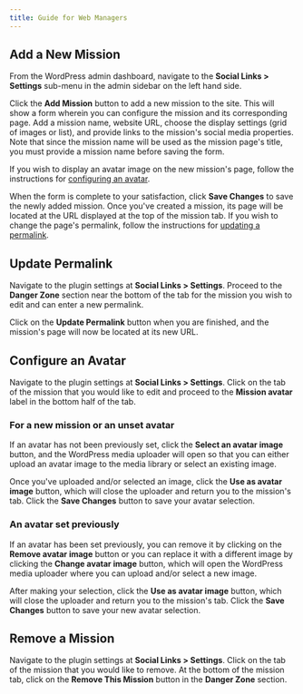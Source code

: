 ```yaml
---
title: Guide for Web Managers
---
```


## Add a New Mission

From the WordPress admin dashboard, navigate to the **Social Links > Settings** sub-menu in the admin sidebar on the left hand side.

Click the **Add Mission** button to add a new mission to the site. This will show a form wherein you can configure the mission and its corresponding page. Add a mission name, website URL, choose the display settings (grid of images or list), and provide links to the mission's social media properties. Note that since the mission name will be used as the mission page's title, you must provide a mission name before saving the form.

If you wish to display an avatar image on the new mission's page, follow the instructions for [configuring an avatar](#configure-an-avatar).

When the form is complete to your satisfaction, click **Save Changes** to save the newly added mission. Once you've created a mission, its page will be located at the URL displayed at the top of the mission tab. If you wish to change the page's permalink, follow the instructions for [updating a permalink](#update-permalink).

## Update Permalink

Navigate to the plugin settings at **Social Links > Settings**. Proceed to the **Danger Zone** section near the bottom of the tab for the mission you wish to edit and can enter a new permalink.

Click on the **Update Permalink** button when you are finished, and the mission's page will now be located at its new URL.

## Configure an Avatar

Navigate to the plugin settings at **Social Links > Settings**. Click on the tab of the mission that you would like to edit and proceed to the **Mission avatar** label in the bottom half of the tab.

### For a new mission or an unset avatar

If an avatar has not been previously set, click the **Select an avatar image** button, and the WordPress media uploader will open so that you can either upload an avatar image to the media library or select an existing image.

Once you've uploaded and/or selected an image, click the **Use as avatar image** button, which will close the uploader and return you to the mission's tab. Click the **Save Changes** button to save your avatar selection.

### An avatar set previously

If an avatar has been set previously, you can remove it by clicking on the **Remove avatar image** button or you can replace it with a different image by clicking the **Change avatar image** button, which will open the WordPress media uploader where you can upload and/or select a new image.

After making your selection, click the **Use as avatar image** button, which will close the uploader and return you to the mission's tab. Click the **Save Changes** button to save your new avatar selection.

## Remove a Mission

Navigate to the plugin settings at **Social Links > Settings**. Click on the tab of the mission that you would like to remove. At the bottom of the mission tab, click on the **Remove This Mission** button in the **Danger Zone** section.
